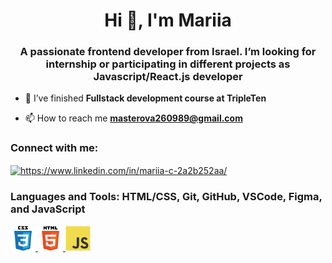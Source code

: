 <h1 align="center">Hi 👋, I'm Mariia</h1>
<h3 align="center">A passionate frontend developer from Israel. I’m looking for internship or participating in different projects as Javascript/React.js developer</h3>

- 🌱 I’ve finished **Fullstack development course at TripleTen**

- 📫 How to reach me **masterova260989@gmail.com**

<h3 align="left">Connect with me:</h3>
<p align="left">
<a href="https://www.linkedin.com/in/mariia-chudakov-2a2b252aa/" target="blank"><img align="center" src="https://raw.githubusercontent.com/rahuldkjain/github-profile-readme-generator/master/src/images/icons/Social/linked-in-alt.svg" alt="https://www.linkedin.com/in/mariia-c-2a2b252aa/" height="30" width="40" /></a>
</p>

<h3 align="left">Languages and Tools: HTML/CSS, Git, GitHub, VSCode, Figma, and JavaScript</h3>
<p align="left"> <a href="https://www.w3schools.com/css/" target="_blank" rel="noreferrer"> <img src="https://raw.githubusercontent.com/devicons/devicon/master/icons/css3/css3-original-wordmark.svg" alt="css3" width="40" height="40"/> </a> <a href="https://www.w3.org/html/" target="_blank" rel="noreferrer"> <img src="https://raw.githubusercontent.com/devicons/devicon/master/icons/html5/html5-original-wordmark.svg" alt="html5" width="40" height="40"/> </a> <a href="https://developer.mozilla.org/en-US/docs/Web/JavaScript" target="_blank" rel="noreferrer"> <img src="https://raw.githubusercontent.com/devicons/devicon/master/icons/javascript/javascript-original.svg" alt="javascript" width="40" height="40"/> </a> </p>

